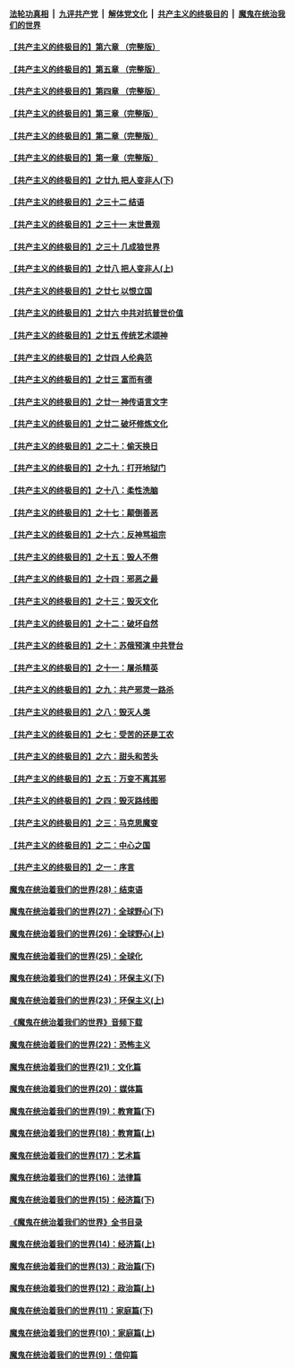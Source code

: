 

####  [法轮功真相](../../../../basic/blob/master/README.md?t=06050831) &nbsp;|&nbsp; [九评共产党](../../../../9ping.md/blob/master/README.md?t=06050831) &nbsp;|&nbsp; [解体党文化](../../../../jtdwh.md/blob/master/README.md?t=06050831)  &nbsp;|&nbsp; [共产主义的终极目的](../../../../gczydzjmd.md/blob/master/README.md?t=06050831) &nbsp;|&nbsp; [魔鬼在统治我们的世界](../../../../mgztzwmdsj.md/blob/master/README.md?t=06050831) 

#### [【共产主义的终极目的】第六章 （完整版）](../pages/nsc422/n11428913.md?t=06050831) 

#### [【共产主义的终极目的】第五章 （完整版）](../pages/nsc422/n11428912.md?t=06050831) 

#### [【共产主义的终极目的】第四章 （完整版）](../pages/nsc422/n11428907.md?t=06050831) 

#### [【共产主义的终极目的】第三章（完整版）](../pages/nsc422/n11428848.md?t=06050831) 

#### [【共产主义的终极目的】第二章（完整版）](../pages/nsc422/n11428831.md?t=06050831) 

#### [【共产主义的终极目的】第一章（完整版）](../pages/nsc422/n11417651.md?t=06050831) 

#### [【共产主义的终极目的】之廿九 把人变非人(下)](../pages/nsc422/n11344140.md?t=06050831) 

#### [【共产主义的终极目的】之三十二 结语](../pages/nsc422/n11360535.md?t=06050831) 

#### [【共产主义的终极目的】之三十一 末世景观](../pages/nsc422/n11351129.md?t=06050831) 

#### [【共产主义的终极目的】之三十 几成狼世界](../pages/nsc422/n11348280.md?t=06050831) 

#### [【共产主义的终极目的】之廿八 把人变非人(上)](../pages/nsc422/n11340492.md?t=06050831) 

#### [【共产主义的终极目的】之廿七 以恨立国](../pages/nsc422/n11336944.md?t=06050831) 

#### [【共产主义的终极目的】之廿六 中共对抗普世价值](../pages/nsc422/n11324785.md?t=06050831) 

#### [【共产主义的终极目的】之廿五 传统艺术颂神](../pages/nsc422/n11296396.md?t=06050831) 

#### [【共产主义的终极目的】之廿四 人伦典范](../pages/nsc422/n11296397.md?t=06050831) 

#### [【共产主义的终极目的】之廿三 富而有德](../pages/nsc422/n11283598.md?t=06050831) 

#### [【共产主义的终极目的】之廿一 神传语言文字](../pages/nsc422/n11263265.md?t=06050831) 

#### [【共产主义的终极目的】之廿二 破坏修炼文化](../pages/nsc422/n11245728.md?t=06050831) 

#### [【共产主义的终极目的】之二十：偷天换日](../pages/nsc422/n11238846.md?t=06050831) 

#### [【共产主义的终极目的】之十九：打开地狱门](../pages/nsc422/n11206376.md?t=06050831) 

#### [【共产主义的终极目的】之十八：柔性洗脑](../pages/nsc422/n11199994.md?t=06050831) 

#### [【共产主义的终极目的】之十七：颠倒善恶](../pages/nsc422/n11179782.md?t=06050831) 

#### [【共产主义的终极目的】之十六：反神骂祖宗](../pages/nsc422/n11166798.md?t=06050831) 

#### [【共产主义的终极目的】之十五：毁人不倦](../pages/nsc422/n11166792.md?t=06050831) 

#### [【共产主义的终极目的】之十四：邪恶之最](../pages/nsc422/n11150249.md?t=06050831) 

#### [【共产主义的终极目的】之十三：毁灭文化](../pages/nsc422/n11135227.md?t=06050831) 

#### [【共产主义的终极目的】之十二：破坏自然](../pages/nsc422/n11135214.md?t=06050831) 

#### [【共产主义的终极目的】之十：苏俄预演 中共登台](../pages/nsc422/n11118424.md?t=06050831) 

#### [【共产主义的终极目的】之十一：屠杀精英](../pages/nsc422/n11118442.md?t=06050831) 

#### [【共产主义的终极目的】之九：共产邪灵一路杀](../pages/nsc422/n11114139.md?t=06050831) 

#### [【共产主义的终极目的】之八：毁灭人类](../pages/nsc422/n11108503.md?t=06050831) 

#### [【共产主义的终极目的】之七：受苦的还是工农](../pages/nsc422/n11101809.md?t=06050831) 

#### [【共产主义的终极目的】之六：甜头和苦头](../pages/nsc422/n11096971.md?t=06050831) 

#### [【共产主义的终极目的】之五：万变不离其邪](../pages/nsc422/n11091285.md?t=06050831) 

#### [【共产主义的终极目的】之四：毁灭路线图](../pages/nsc422/n11086284.md?t=06050831) 

#### [【共产主义的终极目的】之三：马克思魔变](../pages/nsc422/n11061941.md?t=06050831) 

#### [【共产主义的终极目的】之二：中心之国](../pages/nsc422/n11047728.md?t=06050831) 

#### [【共产主义的终极目的】之一：序言](../pages/nsc422/n11086077.md?t=06050831) 

#### [魔鬼在统治着我们的世界(28)：结束语](../pages/nsc422/n10936246.md?t=06050831) 

#### [魔鬼在统治着我们的世界(27)：全球野心(下)](../pages/nsc422/n10928319.md?t=06050831) 

#### [魔鬼在统治着我们的世界(26)：全球野心(上)](../pages/nsc422/n10900318.md?t=06050831) 

#### [魔鬼在统治着我们的世界(25)：全球化](../pages/nsc422/n10788205.md?t=06050831) 

#### [魔鬼在统治着我们的世界(24)：环保主义(下)](../pages/nsc422/n10695307.md?t=06050831) 

#### [魔鬼在统治着我们的世界(23)：环保主义(上)](../pages/nsc422/n10688613.md?t=06050831) 

#### [《魔鬼在统治着我们的世界》音频下载](../pages/nsc422/n10635553.md?t=06050831) 

#### [魔鬼在统治着我们的世界(22)：恐怖主义](../pages/nsc422/n10614727.md?t=06050831) 

#### [魔鬼在统治着我们的世界(21)：文化篇](../pages/nsc422/n10597706.md?t=06050831) 

#### [魔鬼在统治着我们的世界(20)：媒体篇](../pages/nsc422/n10586579.md?t=06050831) 

#### [魔鬼在统治着我们的世界(19)：教育篇(下)](../pages/nsc422/n10564808.md?t=06050831) 

#### [魔鬼在统治着我们的世界(18)：教育篇(上)](../pages/nsc422/n10526970.md?t=06050831) 

#### [魔鬼在统治着我们的世界(17)：艺术篇](../pages/nsc422/n10499093.md?t=06050831) 

#### [魔鬼在统治着我们的世界(16)：法律篇](../pages/nsc422/n10485969.md?t=06050831) 

#### [魔鬼在统治着我们的世界(15)：经济篇(下)](../pages/nsc422/n10469975.md?t=06050831) 

#### [《魔鬼在统治着我们的世界》全书目录](../pages/nsc422/n10464261.md?t=06050831) 

#### [魔鬼在统治着我们的世界(14)：经济篇(上)](../pages/nsc422/n10457370.md?t=06050831) 

#### [魔鬼在统治着我们的世界(13)：政治篇(下)](../pages/nsc422/n10448270.md?t=06050831) 

#### [魔鬼在统治着我们的世界(12)：政治篇(上)](../pages/nsc422/n10444576.md?t=06050831) 

#### [魔鬼在统治着我们的世界(11)：家庭篇(下)](../pages/nsc422/n10440961.md?t=06050831) 

#### [魔鬼在统治着我们的世界(10)：家庭篇(上)](../pages/nsc422/n10435448.md?t=06050831) 

#### [魔鬼在统治着我们的世界(9)：信仰篇](../pages/nsc422/n10432159.md?t=06050831) 

